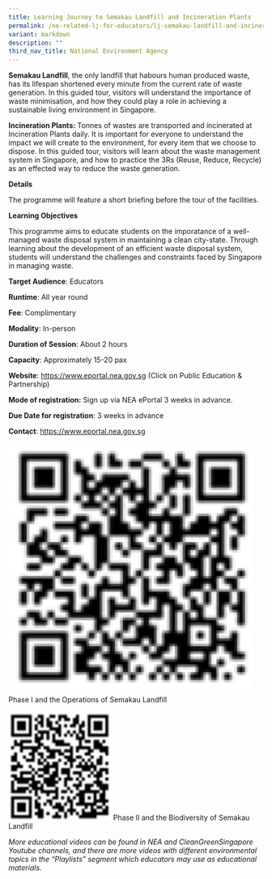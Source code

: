 ```yaml
---
title: Learning Journey to Semakau Landfill and Incineration Plants
permalink: /ne-related-lj-for-educators/lj-semakau-landfill-and-incineration-plants/
variant: markdown
description: ""
third_nav_title: National Environment Agency
---
```

**Semakau Landfill**, the only landfill that habours human produced waste, has its lifespan
shortened every minute from the current rate of waste generation. In this guided tour, visitors
will understand the importance of waste minimisation, and how they could play a role in
achieving a sustainable living environment in Singapore.

**Incineration Plants:**
Tonnes of wastes are transported and incinerated at Incineration Plants daily. It is important for
everyone to understand the impact we will create to the environment, for every item that we
choose to dispose. In this guided tour, visitors will learn about the waste management system
in Singapore, and how to practice the 3Rs (Reuse, Reduce, Recycle) as an effected way to reduce
the waste generation.

**Details**

The programme will feature a short briefing before the tour of the facilities.

**Learning Objectives**

This programme aims to educate students on the imporatance of a well-managed waste disposal system in maintaining a clean city-state. Through learning about the development of an efficient waste disposal system, students will understand the challenges and constraints faced by Singapore in managing waste.
		
**Target Audience**: Educators

**Runtime**: All year round	

**Fee**: Complimentary		

**Modality**: In-person	
		
**Duration of Session**: About 2 hours 		

**Capacity**: Approximately 15-20 pax		
	
**Website**: https://www.eportal.nea.gov.sg (Click on Public Education & Partnership)		

**Mode of registration:** Sign up via NEA ePortal 3 weeks in advance.		

**Due Date for registration**: 3 weeks in advance 		
		
**Contact**: https://www.eportal.nea.gov.sg

![](/images/phase%201.png)
Phase I and the Operations of Semakau Landfill

![](/images/phase%202.png)
Phase II and the Biodiversity of Semakau Landfill

*More educational videos can be found in NEA and CleanGreenSingapore Youtube channels, and there are more videos with different environmental topics in the “Playlists” segment which educators may use as educational materials.*